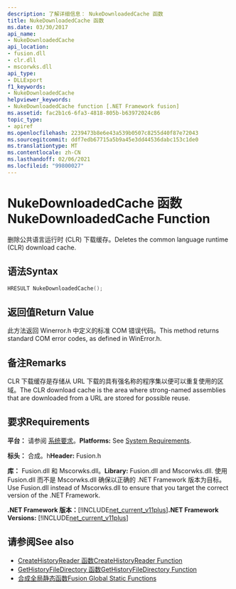 ```yaml
---
description: 了解详细信息： NukeDownloadedCache 函数
title: NukeDownloadedCache 函数
ms.date: 03/30/2017
api_name:
- NukeDownloadedCache
api_location:
- fusion.dll
- clr.dll
- mscorwks.dll
api_type:
- DLLExport
f1_keywords:
- NukeDownloadedCache
helpviewer_keywords:
- NukeDownloadedCache function [.NET Framework fusion]
ms.assetid: fac2b1c6-6fa3-4818-805b-b63972024c86
topic_type:
- apiref
ms.openlocfilehash: 2239473b8e6e43a539b0507c8255d40f87e72043
ms.sourcegitcommit: ddf7edb67715a5b9a45e3dd44536dabc153c1de0
ms.translationtype: MT
ms.contentlocale: zh-CN
ms.lasthandoff: 02/06/2021
ms.locfileid: "99800027"
---
```

# <a name="nukedownloadedcache-function"></a><span data-ttu-id="163a3-103">NukeDownloadedCache 函数</span><span class="sxs-lookup"><span data-stu-id="163a3-103">NukeDownloadedCache Function</span></span>

<span data-ttu-id="163a3-104">删除公共语言运行时 (CLR) 下载缓存。</span><span class="sxs-lookup"><span data-stu-id="163a3-104">Deletes the common language runtime (CLR) download cache.</span></span>  
  
## <a name="syntax"></a><span data-ttu-id="163a3-105">语法</span><span class="sxs-lookup"><span data-stu-id="163a3-105">Syntax</span></span>  
  
```cpp  
HRESULT NukeDownloadedCache();  
```  
  
## <a name="return-value"></a><span data-ttu-id="163a3-106">返回值</span><span class="sxs-lookup"><span data-stu-id="163a3-106">Return Value</span></span>  

 <span data-ttu-id="163a3-107">此方法返回 Winerror.h 中定义的标准 COM 错误代码。</span><span class="sxs-lookup"><span data-stu-id="163a3-107">This method returns standard COM error codes, as defined in WinError.h.</span></span>  
  
## <a name="remarks"></a><span data-ttu-id="163a3-108">备注</span><span class="sxs-lookup"><span data-stu-id="163a3-108">Remarks</span></span>  

 <span data-ttu-id="163a3-109">CLR 下载缓存是存储从 URL 下载的具有强名称的程序集以便可以重复使用的区域。</span><span class="sxs-lookup"><span data-stu-id="163a3-109">The CLR download cache is the area where strong-named assemblies that are downloaded from a URL are stored for possible reuse.</span></span>  
  
## <a name="requirements"></a><span data-ttu-id="163a3-110">要求</span><span class="sxs-lookup"><span data-stu-id="163a3-110">Requirements</span></span>  

 <span data-ttu-id="163a3-111">**平台：** 请参阅 [系统要求](../../get-started/system-requirements.md)。</span><span class="sxs-lookup"><span data-stu-id="163a3-111">**Platforms:** See [System Requirements](../../get-started/system-requirements.md).</span></span>  
  
 <span data-ttu-id="163a3-112">**标头：** 合成。h</span><span class="sxs-lookup"><span data-stu-id="163a3-112">**Header:** Fusion.h</span></span>  
  
 <span data-ttu-id="163a3-113">**库：** Fusion.dll 和 Mscorwks.dll。</span><span class="sxs-lookup"><span data-stu-id="163a3-113">**Library:** Fusion.dll and Mscorwks.dll.</span></span> <span data-ttu-id="163a3-114">使用 Fusion.dll 而不是 Mscorwks.dll 确保以正确的 .NET Framework 版本为目标。</span><span class="sxs-lookup"><span data-stu-id="163a3-114">Use Fusion.dll instead of Mscorwks.dll to ensure that you target the correct version of the .NET Framework.</span></span>  
  
 <span data-ttu-id="163a3-115">**.NET Framework 版本：**[!INCLUDE[net_current_v11plus](../../../../includes/net-current-v11plus-md.md)]</span><span class="sxs-lookup"><span data-stu-id="163a3-115">**.NET Framework Versions:** [!INCLUDE[net_current_v11plus](../../../../includes/net-current-v11plus-md.md)]</span></span>  
  
## <a name="see-also"></a><span data-ttu-id="163a3-116">请参阅</span><span class="sxs-lookup"><span data-stu-id="163a3-116">See also</span></span>

- [<span data-ttu-id="163a3-117">CreateHistoryReader 函数</span><span class="sxs-lookup"><span data-stu-id="163a3-117">CreateHistoryReader Function</span></span>](createhistoryreader-function.md)
- [<span data-ttu-id="163a3-118">GetHistoryFileDirectory 函数</span><span class="sxs-lookup"><span data-stu-id="163a3-118">GetHistoryFileDirectory Function</span></span>](gethistoryfiledirectory-function.md)
- [<span data-ttu-id="163a3-119">合成全局静态函数</span><span class="sxs-lookup"><span data-stu-id="163a3-119">Fusion Global Static Functions</span></span>](fusion-global-static-functions.md)
